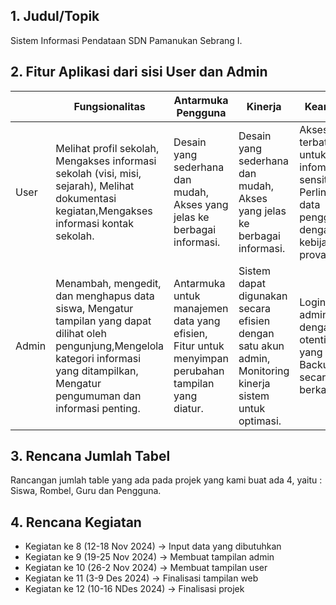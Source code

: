 ## 1. Judul/Topik
Sistem Informasi Pendataan SDN Pamanukan Sebrang I.

## 2. Fitur Aplikasi dari sisi User dan Admin 

|     |          Fungsionalitas         |     Antarmuka Pengguna      |         Kinerja        |           Keamanan         |
|---- |---------------------------------|-----------------------------|------------------------|----------------------------|
|User |Melihat profil sekolah, Mengakses informasi sekolah (visi, misi, sejarah), Melihat dokumentasi kegiatan,Mengakses informasi kontak sekolah.| Desain yang sederhana dan mudah, Akses yang jelas ke berbagai informasi.|Desain yang sederhana dan mudah, Akses yang jelas ke berbagai informasi.|Akses terbatas untuk infomasi sensitif, Perlindungan data pengguna dengan kebijakan provasi.|
|Admin |Menambah, mengedit, dan menghapus data siswa, Mengatur tampilan yang dapat dilihat oleh pengunjung,Mengelola kategori informasi yang ditampilkan, Mengatur pengumuman dan informasi penting.| Antarmuka untuk manajemen data yang efisien, Fitur untuk menyimpan perubahan tampilan yang diatur. |Sistem dapat digunakan secara efisien dengan satu akun admin, Monitoring kinerja sistem untuk optimasi. |Login untuk admin dengan otentikasi yang kuat, Backup data secara berkala.|

## 3. Rencana Jumlah Tabel
Rancangan jumlah table yang ada pada projek yang kami buat ada 4, yaitu : Siswa, Rombel, Guru dan Pengguna.

## 4. Rencana Kegiatan
- Kegiatan ke 8 (12-18 Nov 2024) -> Input data yang dibutuhkan
- Kegiatan ke 9 (19-25 Nov 2024) -> Membuat tampilan admin
- Kegiatan ke 10 (26-2 Nov 2024) -> Membuat tampilan user
- Kegiatan ke 11 (3-9 Des 2024) -> Finalisasi tampilan web
- Kegiatan ke 12 (10-16 NDes 2024) -> Finalisasi projek 
